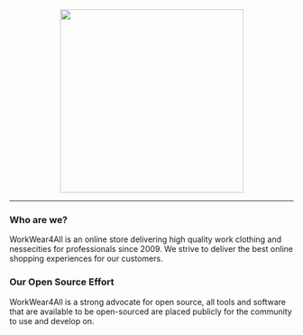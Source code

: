 <div align="center">
    <img src="https://logic4cdn.azureedge.net/cdn/styles/clients/workwear4all/img/logo.svg" width="325">
    <hr>
</div>

### Who are we?
WorkWear4All is an online store delivering high quality work clothing and nessecities for professionals since 2009. We strive to deliver the best online shopping experiences for our customers.

### Our Open Source Effort
WorkWear4All is a strong advocate for open source, all tools and software that are available to be open-sourced are placed publicly for the community to use and develop on.
